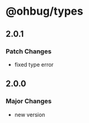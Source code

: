 # @ohbug/types

## 2.0.1

### Patch Changes

- fixed type error

## 2.0.0

### Major Changes

- new version
